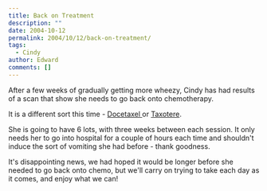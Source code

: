 ```yaml
---
title: Back on Treatment
description: ""
date: 2004-10-12
permalink: 2004/10/12/back-on-treatment/
tags:
  - Cindy
author: Edward
comments: []
---
```


After a few weeks of gradually getting more wheezy, Cindy has had
results of a scan that show she needs to go back onto chemotherapy.

It is a different sort this time - [Docetaxel ][1]or [Taxotere][1].

She is going to have 6 lots, with three weeks between each session. It
only needs her to go into hospital for a couple of hours each time and
shouldn\'t induce the sort of vomiting she had before - thank goodness.

It\'s disappointing news, we had hoped it would be longer before she
needed to go back onto chemo, but we\'ll carry on trying to take each
day as it comes, and enjoy what we can!



[1]: https://www.cancerbacup.org.uk/Treatments/Chemotherapy/Individualchemotherapydrugs/Docetaxel
